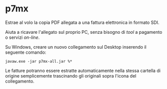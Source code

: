 p7mx
====

Estrae al volo la copia PDF allegata a una fattura elettronica in formato SDI.

Aiuta a ricavare l'allegato sul proprio PC, senza bisogno di *tool* a pagamento o servizi *on-line*.

Su Windows, creare un nuovo collegamento sul Desktop inserendo il seguente comando:
```
javaw.exe -jar p7mx-all.jar %*
```

Le fatture potranno essere estratte automaticamente nella stessa cartella di origine semplicemente trascinando gli originali sopra l'icona del collegamento.